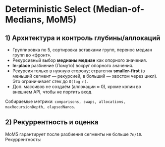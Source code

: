 # Deterministic Select (Median-of-Medians, MoM5)

## 1) Архитектура и контроль глубины/аллокаций
- Группировка по 5, сортировка вставками групп, перенос медиан групп во «фронт».
- Рекурсивный выбор **медианы медиан** как опорного значения.
- **In-place** разбиение (Ломуто) вокруг опорного значения.
- Рекурсия только в нужную сторону; стратегия **smaller-first** (в меньший сегмент — рекурсией, в больший — хвостом через цикл). Это ограничивает стек до `O(log n)`.
- Доп. массивов не создаём (аллокации ≈ 0), кроме копии во внешнем API, чтобы не портить вход.

Собираемые метрики: `comparisons, swaps, allocations, maxRecursionDepth, elapsedNanos`.

## 2) Рекуррентность и оценка
MoM5 гарантирует после разбиения сегменты не больше `7n/10`. Рекуррентность:
